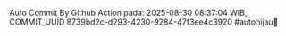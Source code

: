 Auto Commit By Github Action pada: 2025-08-30 08:37:04 WIB, COMMIT_UUID 8739bd2c-d293-4230-9284-47f3ee4c3920 #autohijau🗿
